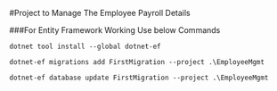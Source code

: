 ﻿#Project to Manage The Employee Payroll Details




###For Entity Framework Working Use below Commands
```
dotnet tool install --global dotnet-ef

dotnet-ef migrations add FirstMigration --project .\EmployeeMgmt

dotnet-ef database update FirstMigration --project .\EmployeeMgmt
```

